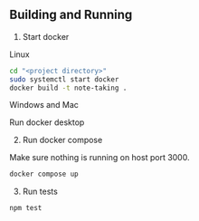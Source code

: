 ## Building and Running

1. Start docker 

Linux 

```sh
cd "<project directory>"
sudo systemctl start docker
docker build -t note-taking .
```

Windows and Mac

Run docker desktop

2. Run docker compose

Make sure nothing is running on host port 3000.

```sh
docker compose up
```

3. Run tests
```sh
npm test
```

